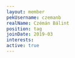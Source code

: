 ```yaml
---
layout: member
pekUsername: czemanb
realName: Czémán Bálint
position: tag
joinDate: 2019-03
interests:
active: true
---
```


